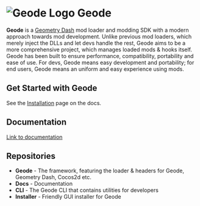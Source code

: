 # ![Geode Logo](https://github.com/geode-sdk.png?size=40) Geode

**Geode** is a [Geometry Dash](https://store.steampowered.com/app/322170/Geometry_Dash/) mod loader and modding SDK with a modern approach towards mod development. Unlike previous mod loaders, which merely inject the DLLs and let devs handle the rest, Geode aims to be a more comprehensive project, which manages loaded mods & hooks itself. Geode has been built to ensure performance, compatibility, portability and ease of use. For devs, Geode means easy development and portability; for end users, Geode means an uniform and easy experience using mods.

## Get Started with Geode

See the [Installation](https://geode-sdk.github.io/docs/#/docs/info/installation) page on the docs.

## Documentation

[Link to documentation](https://geode-sdk.github.io/docs)

## Repositories

 * **Geode** - The framework, featuring the loader & headers for Geode, Geometry Dash, Cocos2d etc.
 * **Docs** - Documentation
 * **CLI** - The Geode CLI that contains utilities for developers
 * **Installer** - Friendly GUI installer for Geode

